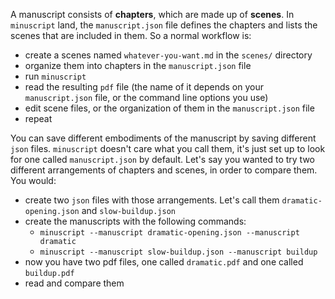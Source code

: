 A manuscript consists of **chapters**, which are made up of **scenes**. In `minuscript` land, the `manuscript.json` file defines the chapters and lists the scenes that are included in them. So a normal workflow is:

- create a scenes named `whatever-you-want.md` in the `scenes/` directory
- organize them into chapters in the `manuscript.json` file
- run `minuscript`
- read the resulting `pdf` file (the name of it depends on your `manuscript.json` file, or the command line options you use)
- edit scene files, or the organization of them in the `manuscript.json` file
- repeat

You can save different embodiments of the manuscript by saving different `json` files. `minuscript` doesn't care what you call them, it's just set up to look for one called `manuscript.json` by default. Let's say you wanted to try two different arrangements of chapters and scenes, in order to compare them. You would:

- create two `json` files with those arrangements. Let's call them `dramatic-opening.json` and `slow-buildup.json`
- create the manuscripts with the following commands:
    - `minuscript --manuscript dramatic-opening.json --manuscript dramatic`
    - `minuscript --manuscript slow-buildup.json --manuscript buildup`
- now you have two pdf files, one called `dramatic.pdf` and one called `buildup.pdf`
- read and compare them
